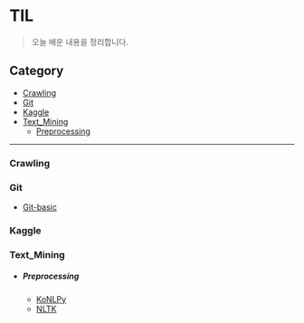 # TIL

> 오늘 배운 내용을 정리합니다.



## Category

- [Crawling](<https://github.com/winarc24/TIL/tree/master/Crawling>)
- [Git](<https://github.com/winarc24/TIL/tree/master/Git>)
- [Kaggle](<https://github.com/winarc24/TIL/tree/master/Kaggle>)
- [Text_Mining](<https://github.com/winarc24/TIL/tree/master/Text_Mining>)
  - [Preprocessing](<https://github.com/winarc24/TIL/tree/master/Text_Mining/Preprocessing>)

---

### Crawling

### Git

- [Git-basic](<https://github.com/winarc24/TIL/blob/master/Git/Git-basic.md>)

### Kaggle

### Text_Mining

- ##### Preprocessing

  - [KoNLPy](<https://github.com/winarc24/TIL/blob/master/Text_Mining/Preprocessing/KoNLPy.ipynb>)
  - [NLTK](<https://github.com/winarc24/TIL/blob/master/Text_Mining/Preprocessing/NLTK.ipynb>)

